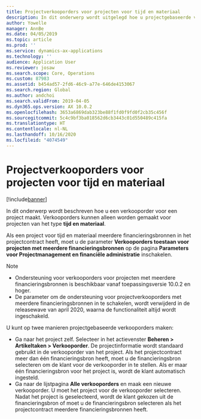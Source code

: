 ```yaml
---
title: Projectverkooporders voor projecten voor tijd en materiaal
description: In dit onderwerp wordt uitgelegd hoe u projectgebaseerde verkooporders kunt maken voor projecten voor tijd en materiaal.
author: Yowelle
manager: AnnBe
ms.date: 04/05/2019
ms.topic: article
ms.prod: ''
ms.service: dynamics-ax-applications
ms.technology: ''
audience: Application User
ms.reviewer: josaw
ms.search.scope: Core, Operations
ms.custom: 87983
ms.assetid: b454ad57-2fd6-46c9-a77e-646de4153067
ms.search.region: Global
ms.author: andchoi
ms.search.validFrom: 2019-04-05
ms.dyn365.ops.version: AX 10.0.2
ms.openlocfilehash: 3653a6869dab323be88f1fd0f9fd0f2cb35c456f
ms.sourcegitcommit: 5c4c9bf3ba018562d6cb3443c01d550489c415fa
ms.translationtype: HT
ms.contentlocale: nl-NL
ms.lasthandoff: 10/16/2020
ms.locfileid: "4074549"
---
```

# <a name="project-sales-orders-for-time-and-material-projects"></a>Projectverkooporders voor projecten voor tijd en materiaal

[!include[banner](../includes/banner.md)]

In dit onderwerp wordt beschreven hoe u een verkooporder voor een project maakt. Verkooporders kunnen alleen worden gemaakt voor projecten van het type **tijd en materiaal**.

Als een project voor tijd en materiaal meerdere financieringsbronnen in het projectcontract heeft, moet u de parameter **Verkooporders toestaan voor projecten met meerdere financieringsbronnen** op de pagina **Parameters voor Projectmanagement en financiële administratie** inschakelen. 

> [!NOTE]
> - Ondersteuning voor verkooporders voor projecten met meerdere financieringsbronnen is beschikbaar vanaf toepassingsversie 10.0.2 en hoger.
> - De parameter om de ondersteuning voor projectverkooporders met meerdere financieringsbronnen in te schakelen, wordt verwijderd in de releasewave van april 2020, waarna de functionaliteit altijd wordt ingeschakeld.

U kunt op twee manieren projectgebaseerde verkooporders maken:

- Ga naar het project zelf. Selecteer in het actievenster **Beheren > Artikeltaken > Verkooporder**. De projectinformatie wordt standaard gebruikt in de verkooporder van het project. Als het projectcontract meer dan één financieringsbron heeft, moet u de financieringsbron selecteren om de klant voor de verkooporder in te stellen. Als er maar één financieringsbron voor het project is, wordt de klant automatisch ingesteld.
- Ga naar de lijstpagina **Alle verkooporders** en maak een nieuwe verkooporder. U moet het project voor de verkooporder selecteren. Nadat het project is geselecteerd, wordt de klant gekozen uit de financieringsbron of moet u de financieringsbron selecteren als het projectcontract meerdere financieringsbronnen heeft.

